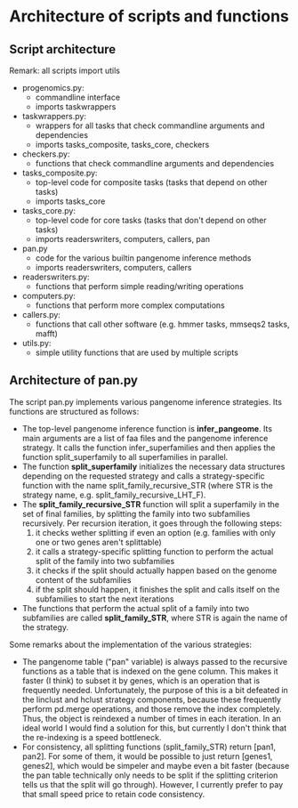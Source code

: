 # Architecture of scripts and functions

## Script architecture

Remark: all scripts import utils

* progenomics.py:
    * commandline interface
    * imports taskwrappers
* taskwrappers.py:
    * wrappers for all tasks that check commandline arguments and dependencies
    * imports tasks_composite, tasks_core, checkers
* checkers.py:
    * functions that check commandline arguments and dependencies
* tasks_composite.py:
    * top-level code for composite tasks (tasks that depend on other tasks)
    * imports tasks_core
* tasks_core.py:
    * top-level code for core tasks (tasks that don't depend on other tasks)
    * imports readerswriters, computers, callers, pan
* pan.py
    * code for the various builtin pangenome inference methods
    * imports readerswriters, computers, callers
* readerswriters.py:
    * functions that perform simple reading/writing operations
* computers.py:
    * functions that perform more complex computations
* callers.py:
    * functions that call other software (e.g. hmmer tasks, mmseqs2 tasks, mafft)
* utils.py:
    * simple utility functions that are used by multiple scripts
    
## Architecture of pan.py

The script pan.py implements various pangenome inference strategies. Its functions are structured as follows:

* The top-level pangenome inference function is **infer_pangeome**. Its main arguments are a list of faa files and the pangenome inference strategy. It calls the function infer_superfamilies and then applies the function split_superfamily to all superfamilies in parallel. 
* The function **split_superfamily** initializes the necessary data structures depending on the requested strategy and calls a strategy-specific function with the name split_family_recursive_STR (where STR is the strategy name, e.g. split_family_recursive_LHT_F). 
* The **split_family_recursive_STR** function will split a superfamily in the set of final families, by splitting the family into two subfamilies recursively. Per recursion iteration, it goes through the following steps:
    1) it checks wether splitting if even an option (e.g. families with only one or two genes aren't splittable)
    2) it calls a strategy-specific splitting function to perform the actual split of the family into two subfamilies
    3) it checks if the split should actually happen based on the genome content of the subfamilies
    4) if the split should happen, it finishes the split and calls itself on the subfamilies to start the next iterations
* The functions that perform the actual split of a family into two subfamilies are called **split_family_STR**, where STR is again the name of the strategy. 

Some remarks about the implementation of the various strategies:

* The pangenome table ("pan" variable) is always passed to the recursive functions as a table that is indexed on the gene column. This makes it faster (I think) to subset it by genes, which is an operation that is frequently needed. Unfortunately, the purpose of this is a bit defeated in the linclust and hclust strategy components, because these frequently perform pd.merge operations, and those remove the index completely. Thus, the object is reindexed a number of times in each iteration. In an ideal world I would find a solution for this, but currently I don't think that the re-indexing is a speed bottleneck. 
* For consistency, all splitting functions (split_family_STR) return [pan1, pan2]. For some of them, it would be possible to just return [genes1, genes2], which would be simpeler and maybe even a bit faster (because the pan table technically only needs to be split if the splitting criterion tells us that the split will go through). However, I currently prefer to pay that small speed price to retain code consistency. 
